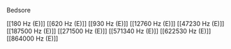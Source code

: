 Bedsore

[[180 Hz (E)]]
[[620 Hz (E)]]
[[930 Hz (E)]]
[[12760 Hz (E)]]
[[47230 Hz (E)]]
[[187500 Hz (E)]]
[[271500 Hz (E)]]
[[571340 Hz (E)]]
[[622530 Hz (E)]]
[[864000 Hz (E)]]